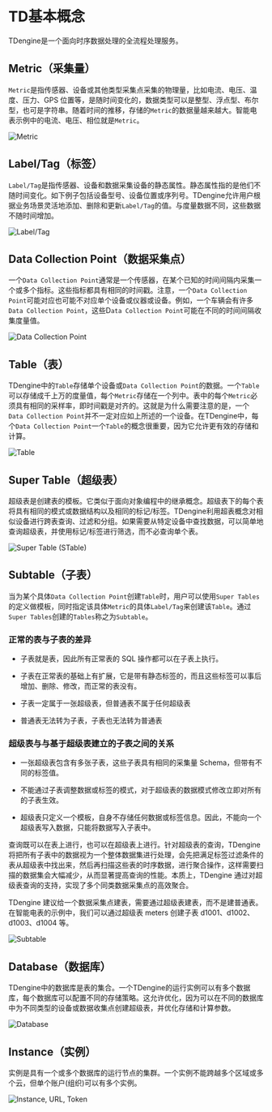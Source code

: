 # TD基本概念

TDengine是一个面向时序数据处理的全流程处理服务。

## Metric（采集量）

`Metric`是指传感器、设备或其他类型采集点采集的物理量，比如电流、电压、温度、压力、GPS 位置等，是随时间变化的，数据类型可以是整型、浮点型、布尔型，也可是字符串。随着时间的推移，存储的`Metric`的数据量越来越大。智能电表示例中的电流、电压、相位就是`Metric`。

![Metric](https://us-east.azure.cloud.tdengine.com/static/landing/metric.jpg)

## Label/Tag（标签）

`Label/Tag`是指传感器、设备和数据采集设备的静态属性。静态属性指的是他们不随时间变化。如下例子包括设备型号、设备位置或序列号。TDengine允许用户根据业务场景灵活地添加、删除和更新`Label/Tag`的值。与度量数据不同，这些数据不随时间增加。

![Label/Tag](https://us-east.azure.cloud.tdengine.com/static/landing/label.jpg)

## Data Collection Point（数据采集点）

一个`Data Collection Point`通常是一个传感器，在某个已知的时间间隔内采集一个或多个指标。这些指标都具有相同的时间戳。注意，一个`Data Collection Point`可能对应也可能不对应单个设备或仪器或设备。例如，一个车辆会有许多`Data Collection Point`，这些D`ata Collection Point`可能在不同的时间间隔收集度量值。

![Data Collection Point](https://us-east.azure.cloud.tdengine.com/static/landing/dcp.jpg)

## Table（表）

TDengine中的`Table`存储单个设备或`Data Collection Point`的数据。一个`Table`可以存储成千上万的度量值，每个`Metric`存储在一个列中。表中的每个`Metric`必须具有相同的采样率，即时间戳是对齐的。这就是为什么需要注意的是，一个`Data Collection Point`并不一定对应如上所述的一个设备。在TDengine中，每个`Data Collection Point`一个`Table`的概念很重要，因为它允许更有效的存储和计算。

![Table](https://us-east.azure.cloud.tdengine.com/static/landing/sample.png)

## Super Table（超级表）

超级表是创建表的模板。它类似于面向对象编程中的继承概念。超级表下的每个表将具有相同的模式或数据结构以及相同的标记/标签。TDengine利用超表概念对相似设备进行跨表查询、过滤和分组。如果需要从特定设备中查找数据，可以简单地查询超级表，并使用标记/标签进行筛选，而不必查询单个表。

![Super Table (STable)](https://us-east.azure.cloud.tdengine.com/static/landing/stable.jpg)

## Subtable（子表）

当为某个具体`Data Collection Point`创建`Table`时，用户可以使用`Super Tables`的定义做模板，同时指定该具体`Metric`的具体`Label/Tag`来创建该`Table`。通过`Super Tables`创建的`Tables`称之为`Subtable`。

### 正常的表与子表的差异

- 子表就是表，因此所有正常表的 SQL 操作都可以在子表上执行。

- 子表在正常表的基础上有扩展，它是带有静态标签的，而且这些标签可以事后增加、删除、修改，而正常的表没有。

- 子表一定属于一张超级表，但普通表不属于任何超级表

- 普通表无法转为子表，子表也无法转为普通表

### 超级表与与基于超级表建立的子表之间的关系

- 一张超级表包含有多张子表，这些子表具有相同的采集量 Schema，但带有不同的标签值。

- 不能通过子表调整数据或标签的模式，对于超级表的数据模式修改立即对所有的子表生效。

- 超级表只定义一个模板，自身不存储任何数据或标签信息。因此，不能向一个超级表写入数据，只能将数据写入子表中。

查询既可以在表上进行，也可以在超级表上进行。针对超级表的查询，TDengine 将把所有子表中的数据视为一个整体数据集进行处理，会先把满足标签过滤条件的表从超级表中找出来，然后再扫描这些表的时序数据，进行聚合操作，这样需要扫描的数据集会大幅减少，从而显著提高查询的性能。本质上，TDengine 通过对超级表查询的支持，实现了多个同类数据采集点的高效聚合。

TDengine 建议给一个数据采集点建表，需要通过超级表建表，而不是建普通表。在智能电表的示例中，我们可以通过超级表 meters 创建子表 d1001、d1002、d1003、d1004 等。

![Subtable](https://us-east.azure.cloud.tdengine.com/static/landing/subtable.jpg)

## Database（数据库）

TDengine中的数据库是表的集合。一个TDengine的运行实例可以有多个数据库，每个数据库可以配置不同的存储策略。这允许优化，因为可以在不同的数据库中为不同类型的设备或数据收集点创建超级表，并优化存储和计算参数。

![Database](https://us-east.azure.cloud.tdengine.com/static/landing/database.png)

## Instance（实例）

实例是具有一个或多个数据库的运行节点的集群。一个实例不能跨越多个区域或多个云，但单个账户(组织)可以有多个实例。

![Instance, URL, Token](https://us-east.azure.cloud.tdengine.com/static/landing/instances.png)